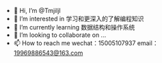 - 👋 Hi, I’m @Tmjiljl
- 👀 I’m interested in 学习和更深入的了解编程知识
- 🌱 I’m currently learning 数据结构和操作系统
- 💞️ I’m looking to collaborate on ...
- 📫 How to reach me wechat：15005107937   email：19969886543@163.com

<!---
Tmjiljl/Tmjiljl is a ✨ special ✨ repository because its `README.md` (this file) appears on your GitHub profile.
You can click the Preview link to take a look at your changes.
--->
